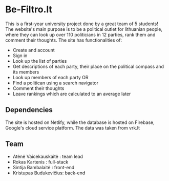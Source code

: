 # Be-Filtro.lt
This is a first-year university project done by a great team of 5 students! The website's main purpose is to be a political outlet for lithuanian people, where they can look up over 110 politicians in 12 parties, rank them and comment their thoughts. The site has functionalities of:
- Create and account
- Sign in
- Look up the list of parties
- Get descriptions of each party, their place on the political compass and its members
- Look up members of each party OR
- Find a politican using a search navigator
- Comment their thoughts
- Leave rankings which are calculated to an average later
## Dependencies
The site is hosted on Netlify, while the database is hosted on Firebase, Google's cloud service platform. The data was taken from vrk.lt
## Team 
- Atėnė Vaicekauskaitė : team lead
- Rokas Kartenis : full-stack
- Sintija Bambalaitė : front-end
- Kristupas Budukevičius: back-end
